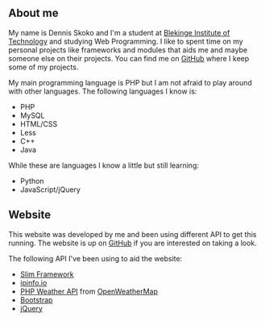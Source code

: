 ## About me
My name is Dennis Skoko and I'm a student at [Blekinge Institute of Technology](https://www.bth.se/eng/)
and studying Web Programming. I like to spent time on my personal projects like frameworks and modules
that aids me and maybe someone else on their projects.
You can find me on [GitHub](https://github.com/DennisSkoko) where I keep some of my projects.

My main programming language is PHP but I am not afraid to play around with other languages.
The following languages I know is:
* PHP
* MySQL
* HTML/CSS
* Less
* C++
* Java

While these are languages I know a little but still learning:
* Python
* JavaScript/jQuery

## Website
This website was developed by me and been using different API to get this running.
The website is up on [GitHub](https://github.com/DennisSkoko/website) if you are interested on taking a look.

The following API I've been using to aid the website:
* [Slim Framework](http://www.slimframework.com/)
* [ipinfo.io](https://ipinfo.io/)
* [PHP Weather API](https://github.com/cmfcmf/OpenWeatherMap-PHP-Api) from [OpenWeatherMap](http://openweathermap.org/)
* [Bootstrap](http://getbootstrap.com/)
* [jQuery](https://jquery.com/)
